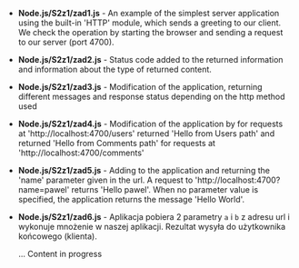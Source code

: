 * **Node.js/S2z1/zad1.js** - An example of the simplest server application using the built-in 'HTTP' module, which sends a greeting to our client. 
    We check the operation by starting the browser and sending a request to our server (port 4700).
* **Node.js/S2z1/zad2.js** - Status code added to the returned information and information about the type of returned content.
* **Node.js/S2z1/zad3.js** - Modification of the application, returning different messages and response status depending on the http method used
* **Node.js/S2z1/zad4.js** - Modification of the application by for requests at 'http://localhost:4700/users' returned 'Hello from Users path' and returned 'Hello from Comments path' for requests at 'http://localhost:4700/comments'
* **Node.js/S2z1/zad5.js** - Adding to the application and returning the 'name' parameter given in the url. A request to 'http://localhost:4700?name=pawel' returns 'Hello pawel'. When no parameter value is specified, the application returns the message 'Hello World'.
* **Node.js/S2z1/zad6.js** - Aplikacja pobiera 2 parametry `a` i `b` z adresu url i wykonuje mnożenie w naszej aplikacji. Rezultat wysyła do użytkownika końcowego (klienta). 



  ...
Content in progress
